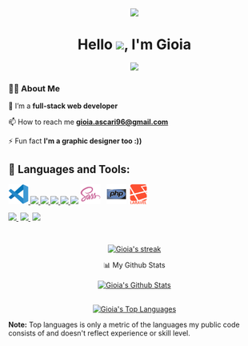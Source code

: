<div align="center">
<img src="https://i.pinimg.com/originals/c6/90/ff/c690ffa13931ade950187d667b21fecb.gif" align="center">
<!-- <img width="100%" src="https://thumbs.gfycat.com/BewitchedAntiqueAllensbigearedbat-size_restricted.gif" style=""/> -->

<h1 align="center">Hello <img src="https://raw.githubusercontent.com/MartinHeinz/MartinHeinz/master/wave.gif" width="40"/>, I'm Gioia</h1>
<img src="https://komarev.com/ghpvc/?username=gioiascari&color=ff69b4"/>
</div>

### :woman_technologist: About Me

🌱 I’m a **full-stack web developer**

📫 How to reach me **gioia.ascari96@gmail.com**

⚡ Fun fact **I'm a graphic designer too :))**

## 🚀 Languages and Tools:

<p align="left">
    <a href="https://code.visualstudio.com/"><img src="https://github.com/devicons/devicon/blob/master/icons/vscode/vscode-original.svg" width="40" height="40"/> </a>
    <a href="https://www.w3.org/html/" target="_blank"> <img src="https://img.icons8.com/color/48/000000/html-5.png"/> </a> 
    <a href="https://www.w3schools.com/css/" target="_blank"> <img src="https://img.icons8.com/color/48/000000/css3.png"/> </a> 
    <a href="https://getbootstrap.com" target="_blank"> <img src="https://img.icons8.com/color/48/000000/bootstrap.png"/> </a> 
     <a href="https://developer.mozilla.org/en-US/docs/Web/JavaScript" target="_blank"><img src="https://img.icons8.com/color/48/000000/javascript.png"/>      </a> 
    <a href="https://vuejs.org/" target="_blank"><img src="https://img.icons8.com/color/48/000000/vue-js.png"/></a> 
       <a style="padding-right:8px;" href="https://sass-lang.com/" target="_blank"><img src="https://github.com/devicons/devicon/blob/master/icons/sass/sass-original.svg" width="40" height="40"/></a>
    <a href="https://www.php.net/" target="_blank"><img src="https://github.com/devicons/devicon/blob/master/icons/php/php-original.svg" width="40" height="40"/></a>
    <a href="https://laravel.com/" target="_blank"><img src="https://github.com/devicons/devicon/blob/master/icons/laravel/laravel-plain-wordmark.svg" width="40" height="40"/> </a>

</p>

<p>
    <a style="padding-right:4px;" href="https://www.adobe.com/it/products/photoshop.html" target="_blank">  <img src="https://img.icons8.com/color/48/000000/adobe-photoshop--v1.png"/> </a>
    <a style="padding-right:4px;" href="https://www.adobe.com/it/products/illustrator.html" target="_blank"><img src="https://img.icons8.com/color/48/000000/adobe-illustrator--v1.png"/> </a>
    <a style="padding-right:4px;" href="https://www.adobe.com/it/products/photoshop-lightroom.html" target="_blank"><img src="https://img.icons8.com/color/48/000000/adobe-lightroom--v1.png"/></a>
</p>

<!-- [![React Badge](https://img.shields.io/badge/-React-61DBFB?style=for-the-badge&labelColor=black&logo=react&logoColor=61DBFB)](#)  [![Javascript Badge](https://img.shields.io/badge/-Javascript-F0DB4F?style=for-the-badge&labelColor=black&logo=javascript&logoColor=F0DB4F)](#) [![Typescript Badge](https://img.shields.io/badge/-Typescript-007acc?style=for-the-badge&labelColor=black&logo=typescript&logoColor=007acc)](#) [![Nodejs Badge](https://img.shields.io/badge/-Nodejs-3C873A?style=for-the-badge&labelColor=black&logo=node.js&logoColor=3C873A)](#) [![GraphQL Badge](https://img.shields.io/badge/-GraphQl-e535ab?style=for-the-badge&labelColor=black&logo=node.js&logoColor=e535ab)](#) -->
<br/>

<div align="center">
<p>
    <a href="https://github.com/gioiascari/github-readme-streak-stats">
        <img title="🔥 Get streak stats for your profile at git.io/streak-stats" alt="Gioia's streak" src="https://github-readme-streak-stats.herokuapp.com/?user=gioiascari&theme=jolly&hide_border=true&stroke=#DD78B9&background=1D0445"/>
    </a>
</p>
 📊 My Github Stats <br>
 <br/>
    <a href="https://github.com/gioiascari/github-readme-stats"><img alt="Gioia's Github Stats" src="https://github-readme-stats.vercel.app/api?username=gioiascari&show_icons=true&count_private=true&theme=jolly&hide_border=true&background=1D0445" /></a>
    <br></br>
    
  <a href="https://github.com/gioiascari/github-readme-stats"><img alt="Gioia's Top Languages" src="https://github-readme-stats.vercel.app/api/top-langs/?username=gioiascari&langs_count=8&count_private=true&layout=compact&theme=jolly&hide_border=true&background=1D0445" /></a>
  <br/>
</div>

<b>Note:</b> Top languages is only a metric of the languages my public code consists of and doesn't reflect experience or skill level.

<!-- <br/>
<br/>

<a href="https://github.com/gioiascari/github-readme-activity-graph"><img alt="Gioia's Activity Graph" src="https://activity-graph.herokuapp.com/graph?username=gioiascari&bg_color=0D1117&color=5BCDEC&line=5BCDEC&point=FFFFFF&hide_border=true" /></a>

<br/>
<br/> -->

<!-- ## ❤ Views and Followers -->
<!--
<a href="https://github.com/Meghna-DAS/github-profile-views-counter">
    <img src="https://komarev.com/ghpvc/?username=gioiascari">
</a>
<a href="https://github.com/gioiascari?tab=followers"><img src="https://img.shields.io/github/followers/gioiascari?label=Followers&style=social" alt="GitHub Badge"></a> -->
